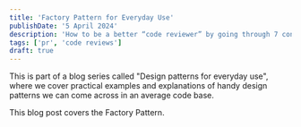 ```yaml
---
title: 'Factory Pattern for Everyday Use'
publishDate: '5 April 2024'
description: 'How to be a better “code reviewer” by going through 7 concrete tips.'
tags: ['pr', 'code reviews']
draft: true
---
```


This is part of a blog series called "Design patterns for everyday use", where we cover practical
examples and explanations of handy design patterns we can come across in an average code base.

This blog post covers the Factory Pattern.
